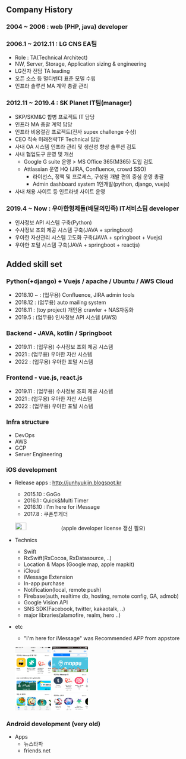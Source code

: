 ## Company History

### 2004 ~ 2006 : web (PHP, java) developer
### 2006.1 ~ 2012.11 : LG CNS EA팀
 + Role : TA(Technical Architect)
 + NW, Server, Storage, Application sizing & engineering
 + LG전자 전담 TA leading
 + 오픈 소스 등 멀티벤더 표준 모델 수립
 + 인프라 솔루션 MA 계약 총괄 관리
### 2012.11 ~ 2019.4 : SK Planet IT팀(manager)
 + SKP/SKM&C 합병 프로젝트 IT 담당
 + 인프라 MA 총괄 계약 담당
 + 인프라 비용절감 프로젝트(전사 supex challenge 수상) 
 + CEO 직속 미래전략TF Technical 담당
 + 사내 OA 시스템 인프라 관리 및 생산성 향상 솔루션 검토
 + 사내 협업도구 운영 및 개선
   + Google G suite 운영 > MS Office 365(M365) 도입 검토
   + Attlassian 운영 HQ (JIRA, Confluence, crowd SSO)
     + 라이선스, 정책 및 프로세스, 구성원 개발 편의 중심 운영 총괄
     + Admin dashboard system 1인개발(python, django, vuejs)
 + 사내 채용 사이트 등 인트라넷 사이트 운영
### 2019.4 ~ Now : 우아한형제들(배달의민족) IT서비스팀 developer
 + 인사정보 API 시스템 구축(Python)
 + 수사정보 조회 제공 시스템 구축(JAVA + springboot)
 + 우아한 자산관리 시스템 고도화 구축(JAVA + springboot + Vuejs)
 + 우아한 포털 시스템 구축(JAVA + springboot + reactjs)

## Added skill set

### Python(+django) + Vuejs / apache / Ubuntu / AWS Cloud
 + 2018.10 ~ : (업무용) Confluence, JIRA admin tools
 + 2018.12 : (업무용) auto mailing system
 + 2018.11 : (toy project) 개인용 crawler + NAS자동화
 + 2019.5 : (업무용) 인사정보 API 시스템 (AWS)

### Backend - JAVA, kotlin / Springboot
 + 2019.11 : (업무용) 수사정보 조회 제공 시스템
 + 2021 : (업무용) 우아한 자산 시스템
 + 2022 : (업무용) 우아한 포털 시스템
 
### Frontend - vue.js, react.js
 + 2019.11 : (업무용) 수사정보 조회 제공 시스템
 + 2021 : (업무용) 우아한 자산 시스템
 + 2022 : (업무용) 우아한 포털 시스템
 
### Infra structure
 + DevOps
 + AWS
 + GCP
 + Server Engineering

### iOS development
 + Release apps : http://junhyukjin.blogspot.kr
    + 2015.10 : GoGo
    + 2016.1 : Quick&Multi Timer
    + 2016.10 : I'm here for iMessage
    + 2017.8 : 쿠폰투게더
    
    <img width="25%" height="25%" src="https://github.com/jjhok/Portfolio/blob/master/스크린샷 2019-01-02 오전 9.51.26.png"></img> (apple developer license 갱신 필요)
  + Technics
    + Swift 
    + RxSwift(RxCocoa, RxDatasource, ..)
    + Location & Maps (Google map, apple mapkit)
    + iCloud
    + iMessage Extension
    + In-app purchase
    + Notification(local, remote push)
    + Firebase(auth, realtime db, hosting, remote config, GA, admob)
    + Google Vision API
    + SNS SDK(Facebook, twitter, kakaotalk, ..)
    + major libraries(alamofire, realm, hero ..)
  + etc
    + "I'm here for iMessage" was Recommended APP from appstore
    
    <img width="20%" height="20%" src="https://github.com/jjhok/Portfolio/blob/master/IMG_1656.PNG"></img>
    <img width="20%" height="20%" src="https://github.com/jjhok/Portfolio/blob/master/IMG_1654.PNG"></img>

### Android development (very old)
  + Apps
    + 뉴스타파
    + friends.net

  

